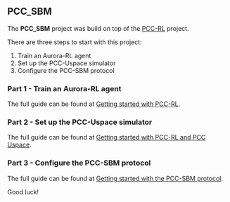 ## PCC_SBM

The **PCC_SBM** project was build on top of the [PCC-RL](https://github.com/PCCproject/PCC-RL/) project.

<!-- TODO: Add description of the project -->

There are three steps to start with this project:

1. Train an Aurora-RL agent
2. Set up the PCC-Uspace simulator
3. Configure the PCC-SBM protocol

### Part 1 - Train an Aurora-RL agent

The full guide can be found at [Getting started with PCC-RL](https://github.com/adielashrov/Enhance-DL-with-SBM-Modelsward2023/blob/main/PCC_SBM/Getting_Started_with_PCC_RL.md).

### Part 2 - Set up the PCC-Uspace simulator

The full guide can be found at [Getting started with PCC-RL and PCC Uspace](https://github.com/adielashrov/Enhance-DL-with-SBM-Modelsward2023/blob/main/PCC_SBM/GettingStarted_with_PCC_RL_PCC_Uspace.md).

### Part 3 - Configure the PCC-SBM protocol

The full guide can be found at [Getting started with the PCC-SBM protocol](https://github.com/adielashrov/Enhance-DL-with-SBM-Modelsward2023/blob/main/PCC_SBM/GettingStarted_with_PCC_SBM.md).

Good luck!
